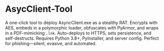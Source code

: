 # AsycClient-Tool
A one-click tool to deploy AsyncClient.exe as a stealthy RAT. Encrypts with AES, embeds in a polymorphic loader, obfuscates with PyArmor, and wraps in a PDF-mimicking `.lnk`. Auto-deploys to HTTPS, sets persistence, and self-destructs. Requires Python 3.8+, PyInstaller, and server config. Perfect for phishing—silent, evasive, and automated.  
